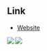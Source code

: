 ## Link
<!-- 
  - [YouTube](https://youtube.com/)
  - [Twitter](https://twitter.com/)
-->
 - [Website](https:/mejiruku.github.io/)
<a href="https://github.com/anuraghazra/github-readme-stats">
  <img align="left" src="https://github-readme-stats.vercel.app/api?username=mejiruku&count_private=true&show_icons=true" />
</a>
<a href="https://github.com/anuraghazra/github-readme-stats">
  <img align="left" src="https://github-readme-stats.vercel.app/api/top-langs/?username=mejiruku" />
</a>
